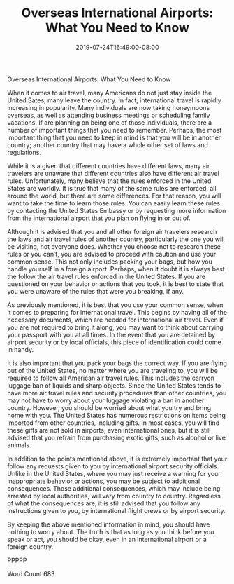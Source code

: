 ﻿---
title: "Overseas International Airports:  What You Need to Know"
date: 2019-07-24T16:49:00-08:00
description: "International Airports Tips for Web Success"
featured_image: "/images/International Airports.jpg"
tags: ["International Airports"]
---

Overseas International Airports:  What You Need to Know

When it comes to air travel, many Americans do not just stay inside the United Sates, many leave the country. In fact, international travel is rapidly increasing in popularity.  Many individuals are now taking honeymoons overseas, as well as attending business meetings or scheduling family vacations.  If are planning on being one of those individuals, there are a number of important things that you need to remember. Perhaps, the most important thing that you need to keep in mind is that you will be in another country; another country that may have a whole other set of laws and regulations.

While it is a given that different countries have different laws, many air travelers are unaware that different countries also have different air travel rules.  Unfortunately, many believe that the rules enforced in the United States are worldly.  It is true that many of the same rules are enforced, all around the world, but there are some differences.  For that reason, you will want to take the time to learn those rules. You can easily learn these rules by contacting the United States Embassy or by requesting more information from the international airport that you plan on flying in or out of.

Although it is advised that you and all other foreign air travelers research the laws and air travel rules of another country, particularly the one you will be visiting, not everyone does.  Whether you choose not to research these rules or you can’t, you are advised to proceed with caution and use your common sense.  This not only includes packing your bags, but how you handle yourself in a foreign airport. Perhaps, when it doubt it is always best the follow the air travel rules enforced in the United States.  If you are questioned on your behavior or actions that you took, it is best to state that you were unaware of the rules that were you breaking, if any.

As previously mentioned, it is best that you use your common sense, when it comes to preparing for international travel. This begins by having all of the necessary documents, which are needed for international air travel.  Even if you are not required to bring it along, you may want to think about carrying your passport with you at all times. In the event that you are detained by airport security or by local officials, this piece of identification could come in handy.  

It is also important that you pack your bags the correct way. If you are flying out of the United States, no matter where you are traveling to, you will be required to follow all American air travel rules. This includes the carryon luggage ban of liquids and sharp objects.  Since the United States tends to have more air travel rules and security procedures than other countries, you may not have to worry about your luggage violating a ban in another country. However, you should be worried about what you try and bring home with you. The United States has numerous restrictions on items being imported from other countries, including gifts.  In most cases, you will find these gifts are not sold in airports, even international ones, but it is still advised that you refrain from purchasing exotic gifts, such as alcohol or live animals.  

In addition to the points mentioned above, it is extremely important that your follow any requests given to you by international airport security officials.  Unlike in the United States, where you may just receive a warning for your inappropriate behavior or actions, you may be subject to additional consequences. Those additional consequences, which may include being arrested by local authorities, will vary from country to country.  Regardless of what the consequences are, it is still advised that you follow any instructions given to you, by international flight crews or by airport security.

By keeping the above mentioned information in mind, you should have nothing to worry about.  The truth is that as long as you think before you speak or act, you should be okay, even in an international airport or a foreign country. 

PPPPP

Word Count 683

